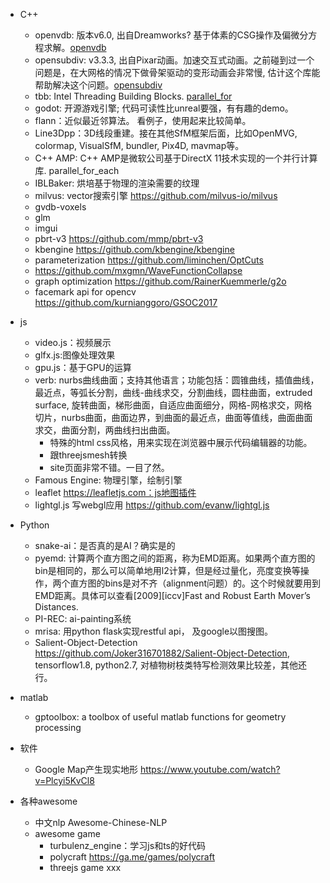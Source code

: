 - C++
  - openvdb: 版本v6.0, 出自Dreamworks? 基于体素的CSG操作及偏微分方程求解。[openvdb](https://www.openvdb.org/documentation/)
  - opensubdiv: v3.3.3, 出自Pixar动画。加速交互式动画。之前碰到过一个问题是，在大网格的情况下做骨架驱动的变形动画会非常慢, 估计这个库能帮助解决这个问题。[opensubdiv]( http://graphics.pixar.com/opensubdiv/docs/intro.html)
  - tbb: Intel Threading Building Blocks. [parallel_for](https://software.intel.com/en-us/node/505530)
  - godot: 开源游戏引擎; 代码可读性比unreal要强，有有趣的demo。
  - flann：近似最近邻算法。 看例子，使用起来比较简单。
  - Line3Dpp：3D线段重建。接在其他SfM框架后面，比如OpenMVG, colormap, VisualSfM, bundler, Pix4D, mavmap等。
  - C++ AMP: C++ AMP是微软公司基于DirectX 11技术实现的一个并行计算库. parallel_for_each
  - IBLBaker: 烘培基于物理的渲染需要的纹理
  - milvus: vector搜索引擎 https://github.com/milvus-io/milvus
  - gvdb-voxels
  - glm
  - imgui
  - pbrt-v3 https://github.com/mmp/pbrt-v3
  - kbengine https://github.com/kbengine/kbengine
  - parameterization https://github.com/liminchen/OptCuts
  - https://github.com/mxgmn/WaveFunctionCollapse
  - graph optimization https://github.com/RainerKuemmerle/g2o
  - facemark api for opencv https://github.com/kurnianggoro/GSOC2017

- js
  - video.js：视频展示
  - glfx.js:图像处理效果
  - gpu.js：基于GPU的运算
  - verb: nurbs曲线曲面；支持其他语言；功能包括：圆锥曲线，插值曲线，最近点，等弧长分割，曲线-曲线求交，分割曲线，圆柱曲面，extruded surface, 旋转曲面，梯形曲面，自适应曲面细分，网格-网格求交，网格切片，nurbs曲面，曲面边界，到曲面的最近点，曲面等值线，曲面曲面求交，曲面分割，两曲线扫出曲面。
    - 特殊的html css风格，用来实现在浏览器中展示代码编辑器的功能。
    - 跟threejsmesh转换
    - site页面非常不错。一目了然。
  - Famous Engine: 物理引擎，绘制引擎
  - leaflet https://leafletjs.com：js地图插件
  - lightgl.js 写webgl应用 https://github.com/evanw/lightgl.js
  
- Python
  - snake-ai：是否真的是AI？确实是的
  - pyemd: 计算两个直方图之间的距离，称为EMD距离。如果两个直方图的bin是相同的，那么可以简单地用l2计算，但是经过量化，亮度变换等操作，两个直方图的bins是对不齐（alignment问题）的。这个时候就要用到EMD距离。具体可以查看[2009][iccv]Fast and Robust Earth Mover’s Distances.
  - PI-REC: ai-painting系统
  - mrisa: 用python flask实现restful api， 及google以图搜图。
  - Salient-Object-Detection https://github.com/Joker316701882/Salient-Object-Detection, tensorflow1.8, python2.7, 对植物树枝类特写检测效果比较差，其他还行。
  
- matlab
  - gptoolbox: a toolbox of useful matlab functions for geometry processing

- 软件
  - Google Map产生现实地形 https://www.youtube.com/watch?v=Plcyi5KvCl8 

- 各种awesome
  - 中文nlp Awesome-Chinese-NLP
  - awesome game
    - turbulenz_engine：学习js和ts的好代码
    - polycraft https://ga.me/games/polycraft
    - threejs game xxx
